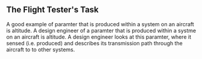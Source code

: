 ## The Flight Tester's Task

A good example of paramter that is produced within a system on an aircraft is altitude. A design engineer of a paramter that is produced within a systme on an aircraft is altitude. A design engineer looks at this paramter, where it sensed (i.e. produced) and describes its transmission path through the aircraft to to other systems. 

